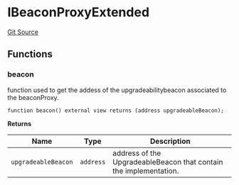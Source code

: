 # IBeaconProxyExtended
[Git Source](https://github.com/ArrakisFinance/arrakis-modular/blob/9091a6ee814f061039fd7b968feddb93bbdf1110/src/interfaces/IBeaconProxyExtended.sol)


## Functions
### beacon

function used to get the addess of the upgradeabilitybeacon associated
to the beaconProxy.


```solidity
function beacon() external view returns (address upgradeableBeacon);
```
**Returns**

|Name|Type|Description|
|----|----|-----------|
|`upgradeableBeacon`|`address`|address of the UpgradeableBeacon that contain the implementation.|


